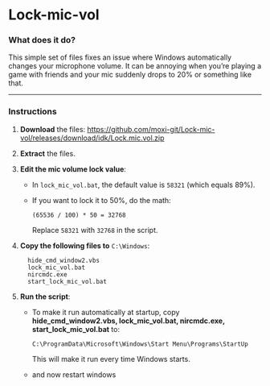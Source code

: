 # Lock-mic-vol

### What does it do?

This simple set of files fixes an issue where Windows automatically changes your microphone volume.
It can be annoying when you’re playing a game with friends and your mic suddenly drops to 20% or something like that.

---

### Instructions

1. **Download** the files: https://github.com/moxi-git/Lock-mic-vol/releases/download/idk/Lock.mic.vol.zip

2. **Extract** the files.

3. **Edit the mic volume lock value**:

   * In `lock_mic_vol.bat`, the default value is `58321` (which equals 89%).
   * If you want to lock it to 50%, do the math:

     ```
     (65536 / 100) * 50 = 32768
     ```

     Replace `58321` with `32768` in the script.

4. **Copy the following files to** `C:\Windows`:

   ```
     hide_cmd_window2.vbs
     lock_mic_vol.bat
     nircmdc.exe
     start_lock_mic_vol.bat
   ```

5. **Run the script**:
   * To make it run automatically at startup, copy **hide_cmd_window2.vbs, lock_mic_vol.bat, nircmdc.exe, start_lock_mic_vol.bat** to:

     ```
     C:\ProgramData\Microsoft\Windows\Start Menu\Programs\StartUp
     ```

     This will make it run every time Windows starts.
    * and now restart windows
